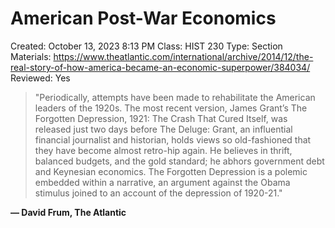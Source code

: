 # American Post-War Economics

Created: October 13, 2023 8:13 PM
Class: HIST 230
Type: Section
Materials: https://www.theatlantic.com/international/archive/2014/12/the-real-story-of-how-america-became-an-economic-superpower/384034/
Reviewed: Yes

> "Periodically, attempts have been made to rehabilitate the American leaders of the 1920s. The most recent version, James Grant’s The Forgotten Depression, 1921: The Crash That Cured Itself, was released just two days before The Deluge: Grant, an influential financial journalist and historian, holds views so old-fashioned that they have become almost retro-hip again. He believes in thrift, balanced budgets, and the gold standard; he abhors government debt and Keynesian economics. The Forgotten Depression is a polemic embedded within a narrative, an argument against the Obama stimulus joined to an account of the depression of 1920-21."
> 

**— David Frum, The Atlantic**